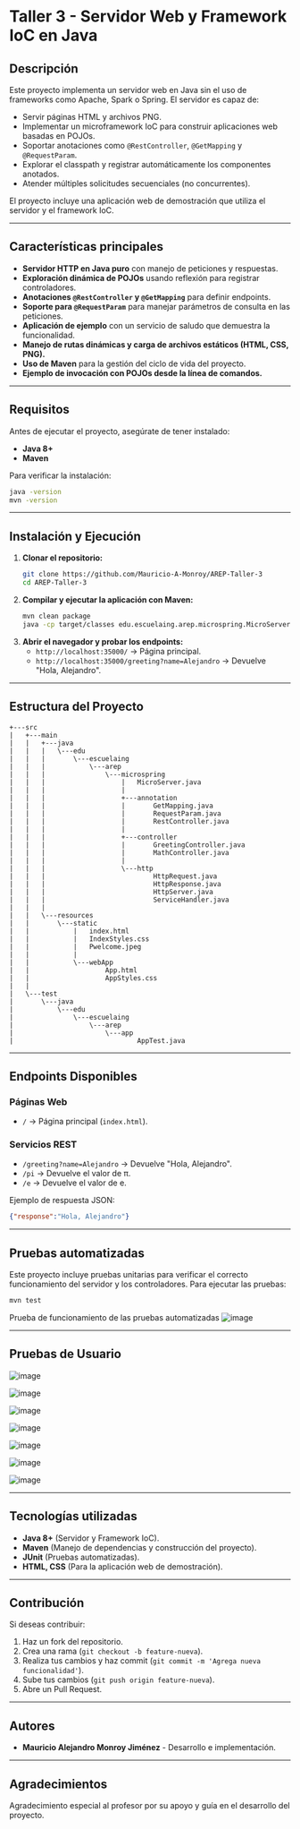 # Taller 3 - Servidor Web y Framework IoC en Java

## Descripción
Este proyecto implementa un servidor web en Java sin el uso de frameworks como Apache, Spark o Spring. El servidor es capaz de:
- Servir páginas HTML y archivos PNG.
- Implementar un microframework IoC para construir aplicaciones web basadas en POJOs.
- Soportar anotaciones como `@RestController`, `@GetMapping` y `@RequestParam`.
- Explorar el classpath y registrar automáticamente los componentes anotados.
- Atender múltiples solicitudes secuenciales (no concurrentes).

El proyecto incluye una aplicación web de demostración que utiliza el servidor y el framework IoC.

---

## Características principales
- **Servidor HTTP en Java puro** con manejo de peticiones y respuestas.
- **Exploración dinámica de POJOs** usando reflexión para registrar controladores.
- **Anotaciones `@RestController` y `@GetMapping`** para definir endpoints.
- **Soporte para `@RequestParam`** para manejar parámetros de consulta en las peticiones.
- **Aplicación de ejemplo** con un servicio de saludo que demuestra la funcionalidad.
- **Manejo de rutas dinámicas y carga de archivos estáticos (HTML, CSS, PNG).**
- **Uso de Maven** para la gestión del ciclo de vida del proyecto.
- **Ejemplo de invocación con POJOs desde la línea de comandos.**

---

## Requisitos
Antes de ejecutar el proyecto, asegúrate de tener instalado:
- **Java 8+**
- **Maven**

Para verificar la instalación:
```sh
java -version
mvn -version
```

---

## Instalación y Ejecución
1. **Clonar el repositorio:**
    ```sh
    git clone https://github.com/Mauricio-A-Monroy/AREP-Taller-3
    cd AREP-Taller-3
    ```
2. **Compilar y ejecutar la aplicación con Maven:**
    ```sh
    mvn clean package
    java -cp target/classes edu.escuelaing.arep.microspring.MicroServer
    ```
3. **Abrir el navegador y probar los endpoints:**
    - `http://localhost:35000/` → Página principal.
    - `http://localhost:35000/greeting?name=Alejandro` → Devuelve "Hola, Alejandro".

---

## Estructura del Proyecto
```
+---src
|   +---main
|   |   +---java
|   |   |   \---edu
|   |   |       \---escuelaing
|   |   |           \---arep
|   |   |               \---microspring
|   |   |                   |   MicroServer.java
|   |   |                   |
|   |   |                   +---annotation
|   |   |                   |       GetMapping.java
|   |   |                   |       RequestParam.java
|   |   |                   |       RestController.java
|   |   |                   |
|   |   |                   +---controller
|   |   |                   |       GreetingController.java
|   |   |                   |       MathController.java
|   |   |                   |
|   |   |                   \---http
|   |   |                           HttpRequest.java
|   |   |                           HttpResponse.java
|   |   |                           HttpServer.java
|   |   |                           ServiceHandler.java
|   |   |
|   |   \---resources
|   |       \---static
|   |           |   index.html
|   |           |   IndexStyles.css
|   |           |   Pwelcome.jpeg
|   |           |
|   |           \---webApp
|   |                   App.html
|   |                   AppStyles.css
|   |
|   \---test
|       \---java
|           \---edu
|               \---escuelaing
|                   \---arep
|                       \---app
|                               AppTest.java
```

---

## Endpoints Disponibles
### **Páginas Web**
- `/` → Página principal (`index.html`).

### **Servicios REST**
- `/greeting?name=Alejandro` → Devuelve "Hola, Alejandro".
- `/pi` → Devuelve el valor de π.
- `/e` → Devuelve el valor de e.

Ejemplo de respuesta JSON:
```json
{"response":"Hola, Alejandro"}
```

---

## Pruebas automatizadas
Este proyecto incluye pruebas unitarias para verificar el correcto funcionamiento del servidor y los controladores. Para ejecutar las pruebas:
```sh
mvn test
```
Prueba de funcionamiento de las pruebas automatizadas
![image](https://github.com/user-attachments/assets/dc0a5dd9-d6c6-4d75-99ee-7caea9de8d38)


---

## Pruebas de Usuario
![image](https://github.com/user-attachments/assets/7deb077b-883b-4a72-a65a-aa73367d7f29)


![image](https://github.com/user-attachments/assets/304f4646-4794-4b86-868f-76f26b02d8eb)


![image](https://github.com/user-attachments/assets/399cebb9-9b28-4b9d-b1ab-1b5b19c1359b)


![image](https://github.com/user-attachments/assets/22a3d789-6ac7-4440-842b-f9d6a8762868)


![image](https://github.com/user-attachments/assets/bbd146e1-bec1-4d23-9194-d76c6c9ea900)


![image](https://github.com/user-attachments/assets/5039fb25-be48-413a-8c5c-8c0298799bb4)


![image](https://github.com/user-attachments/assets/d073c111-d522-458b-81f4-302ec0b57607)


---

## Tecnologías utilizadas
- **Java 8+** (Servidor y Framework IoC).
- **Maven** (Manejo de dependencias y construcción del proyecto).
- **JUnit** (Pruebas automatizadas).
- **HTML, CSS** (Para la aplicación web de demostración).

---

## Contribución
Si deseas contribuir:
1. Haz un fork del repositorio.
2. Crea una rama (`git checkout -b feature-nueva`).
3. Realiza tus cambios y haz commit (`git commit -m 'Agrega nueva funcionalidad'`).
4. Sube tus cambios (`git push origin feature-nueva`).
5. Abre un Pull Request.

---

## Autores
- **Mauricio Alejandro Monroy Jiménez** - Desarrollo e implementación.
---

## Agradecimientos
Agradecimiento especial al profesor por su apoyo y guía en el desarrollo del proyecto.

